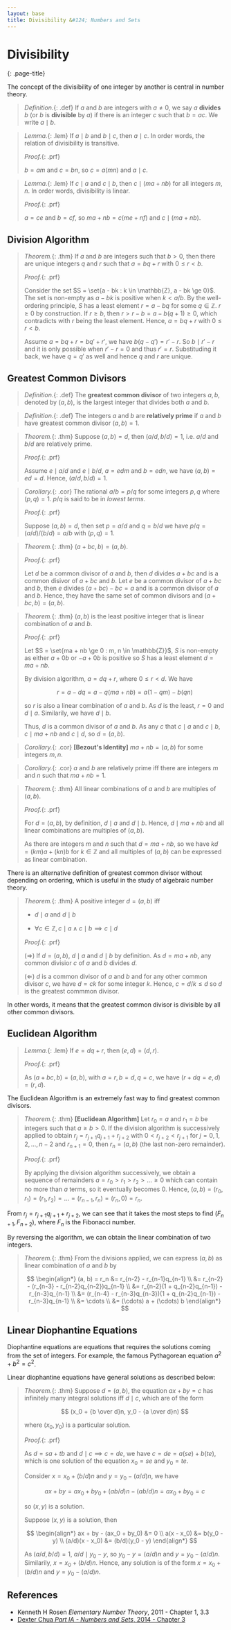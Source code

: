 ```yaml
---
layout: base
title: Divisibility &#124; Numbers and Sets
---
```


# Divisibility
{: .page-title}

The concept of the divisibility of one integer by another is central in number theory.

> *Definition.*{: .def}
> If $a$ and $b$ are integers with $a \not = 0$, we say $a$ **divides** $b$ (or $b$ is **divisible** by $a$)
> if there is an integer $c$ such that $b = ac$.
> We write $a \mid b$.

> *Lemma.*{: .lem}
> If $a \mid b$ and $b \mid c$, then $a \mid c$.
> In order words, the relation of divisibility is transitive.
>
> *Proof.*{: .prf}
>
> $b = am$ and $c = bn$, so $c = a(mn)$ and $a \mid c$.

> *Lemma.*{: .lem}
> If $c \mid a$ and $c \mid b$, then $c \mid (ma + nb)$ for all integers $m, n$.
> In order words, divisibility is linear.
>
> *Proof.*{: .prf}
>
> $a = ce$ and $b = cf$, so $ma + nb = c(me + nf)$ and $c \mid (ma + nb)$.

## Division Algorithm

> *Theorem.*{: .thm}
> If $a$ and $b$ are integers such that $b > 0$, then there are unique integers $q$ and $r$ such that $a = bq + r$ with $0 \le r < b$.
>
> *Proof.*{: .prf}
>
> Consider the set $S = \set{a - bk : k \in \mathbb{Z}, a - bk \ge 0}$.
> The set is non-empty as $a - bk$ is positive when $k < a/b$.
> By the well-ordering principle, $S$ has a least element $r = a - bq$ for some $q \in \mathbb{Z}$.
> $r \ge 0$ by construction. If $r \ge b$, then $r > r - b = a - b(q + 1) \ge 0$, which contradicts with $r$ being the least element.
> Hence, $a = bq + r$ with $0 \le r < b$.
>
> Assume $a = bq + r = bq' + r'$, we have $b(q - q') = r' - r$.
> So $b \mid r' - r$ and it is only possible when $r' - r = 0$ and thus $r' = r$.
> Substituding it back, we have $q = q'$ as well and hence $q$ and $r$ are unique.

## Greatest Common Divisors

> *Definition.*{: .def}
> The **greatest common divisor** of two integers $a, b$, denoted by $(a, b)$, is the largest integer that divides both $a$ and $b$.

> *Definition.*{: .def}
> The integers $a$ and $b$ are **relatively prime** if $a$ and $b$ have greatest common divisor $(a, b) = 1$.

> *Theorem.*{: .thm}
> Suppose $(a, b) = d$, then $(a/d, b/d) = 1$, i.e. $a/d$ and $b/d$ are relatively prime.
>
> *Proof.*{: .prf}
>
> Assume $e \mid a/d$ and $e \mid b/d$, $a = edm$ and $b = edn$, we have $(a, b) = ed = d$.
> Hence, $(a/d, b/d) = 1$.

> *Corollary.*{: .cor}
> The rational $a/b = p/q$ for some integers $p, q$ where $(p, q) = 1$.
> $p/q$ is said to be in _lowest terms_.
>
> *Proof.*{: .prf}
>
> Suppose $(a, b) = d$, then set $p = a/d$ and $q = b/d$ we have $p/q = (a/d)/(b/d) = a/b$ with $(p, q) = 1$.

> *Theorem.*{: .thm}
> $(a + bc, b) = (a, b)$.
>
> *Proof.*{: .prf}
>
> Let $d$ be a common divisor of $a$ and $b$, then $d$ divides $a + bc$ and is a common disivor of $a + bc$ and $b$.
> Let $e$ be a common divisor of $a + bc$ and $b$, then $e$ divides $(a + bc) - bc = a$ and is a common divisor of $a$ and $b$.
> Hence, they have the same set of common divisors and $(a + bc, b) = (a, b)$.

> *Theorem.*{: .thm}
> $(a, b)$ is the least positive integer that is linear combination of $a$ and $b$.
>
> *Proof.*{: .prf}
>
> Let $S = \set{ma + nb \ge 0 : m, n \in \mathbb{Z}}$, $S$ is non-empty as either $a + 0b$ or $-a + 0b$ is positive so $S$ has a least element $d = ma + nb$.
>
> By division algorithm, $a = dq + r$, where $0 \le r < d$. We have
>
> $$
  r = a - dq = a - q(ma + nb) = a(1 - qm) - b(qn)
  $$
>
> so $r$ is also a linear combination of $a$ and $b$. As $d$ is the least, $r = 0$ and $d \mid a$.
> Similarily, we have $d \mid b$.
>
> Thus, $d$ is a common divisor of $a$ and $b$. As any $c$ that $c \mid a$ and $c \mid b$, $c \mid ma + nb$ and $c \mid d$, so $d = (a, b)$.

> *Corollary.*{: .cor}
> **[Bezout's Identity]** $ma + nb = (a, b)$ for some integers $m, n$.

> *Corollary.*{: .cor}
> $a$ and $b$ are relatively prime iff there are integers $m$ and $n$ such that $ma + nb = 1$.

> *Theorem.*{: .thm}
> All linear combinations of $a$ and $b$ are multiples of $(a, b)$.
>
> *Proof.*{: .prf}
>
> For $d = (a, b)$, by definition, $d \mid a$ and $d \mid b$. Hence, $d \mid ma + nb$ and all linear combinations are multiples of $(a, b)$.
>
> As there are integers $m$ and $n$ such that $d = ma + nb$, so we have $kd = (km)a + (kn)b$ for $k \in \mathbb{Z}$ and all multiples of $(a, b)$ can be expressed as linear combination.

There is an alternative definition of greatest common divisor without depending on ordering, which is useful in the study of algebraic number theory.

> *Theorem.*{: .thm}
> A positive integer $d = (a, b)$ iff
>
> + $d \mid a$ and $d \mid b$
>
> + $\forall c \in \mathbb{Z}, c \mid a \land c \mid b \implies c \mid d$
>
> *Proof.*{: .prf}
>
> ($\Rightarrow$) If $d = (a, b)$, $d \mid a$ and $d \mid b$ by definition.
> As $d = ma + nb$, any common divisior $c$ of $a$ and $b$ divides $d$.
>
> ($\Leftarrow$) $d$ is a common divisor of $a$ and $b$ and for any other common divisor $c$, we have $d = ck$ for some integer $k$.
> Hence, $c = d/k \le d$ so $d$ is the greatest commmon divisor.

In other words, it means that the greatest common divisor is divisible by all other common divisors.

## Euclidean Algorithm

> *Lemma.*{: .lem}
> If $e = dq + r$, then $(e, d) = (d, r)$.
>
> *Proof.*{: .prf}
>
> As $(a + bc, b) = (a, b)$, with $a = r, b = d, q = c$, we have $(r + dq = e, d) = (r, d)$.

The Euclidean Algorithm is an extremely fast way to find greatest common divisors.

> *Theorem.*{: .thm}
> **[Euclidean Algorithm]** Let $r_0 = a$ and $r_1 = b$ be integers such that $a \ge b > 0$.
> If the division algorithm is successively applied to obtain $r_j = r_{j+1}q_{j+1} + r_{j+2}$ with $0 < r_{j+2} < r_{j+1}$ for $j = 0, 1, 2, ..., n - 2$
> and $r_{n+1} = 0$, then $r_n = (a, b)$ (the last non-zero remainder).
>
> *Proof.*{: .prf}
>
> By applying the division algorithm successively, we obtain a sequence of remainders
> $a = r_0 > r_1 > r_2 > ... \ge 0$ which can contain no more than $a$ terms, so it eventually becomes $0$.
> Hence, $(a, b) = (r_0, r_1) = (r_1, r_2) = ... = (r_{n-1}, r_n) = (r_n, 0) = r_n$.

From $r_j = r_{j+1}q_{j+1} + r_{j+2}$, we can see that it takes the most steps to find $(F_{n+1}, F_{n+2})$, where $F_n$ is the Fibonacci number.

By reversing the algorithm, we can obtain the linear combination of two integers.

> *Theorem.*{: .thm}
> From the divisions applied, we can express $(a, b)$ as linear combination of $a$ and $b$ by
>
> $$
  \begin{align*}
  (a, b) = r_n &= r_{n-2} - r_{n-1}q_{n-1} \\
               &= r_{n-2} - (r_{n-3} - r_{n-2}q_{n-2})q_{n-1} \\
               &= r_{n-2}(1 + q_{n-2}q_{n-1}) - r_{n-3}q_{n-1} \\
               &= (r_{n-4} - r_{n-3}q_{n-3})(1 + q_{n-2}q_{n-1}) - r_{n-3}q_{n-1} \\
               &= \cdots \\
               &= (\cdots) a + (\cdots) b
  \end{align*}
  $$

## Linear Diophantine Equations

Diophantine equations are equations that requires the solutions coming from the set of integers.
For example, the famous Pythagorean equation $a^2 + b^2 = c^2$.

Linear diophantine equations have general solutions as described below:

> *Theorem.*{: .thm}
> Suppose $d = (a, b)$, the equation $ax + by = c$ has infinitely many integral solutions iff $d \mid c$,
> which are of the form
>
> $$
  (x_0 + {b \over d}n, y_0 - {a \over d}n)
  $$
>
> where $(x_0, y_0)$ is a particular solution.
>
> *Proof.*{: .prf}
>
> As $d = sa + tb$ and $d \mid c \implies c = de$, we have $c = de = a(se) + b(te)$, which is one solution of the equation $x_0 = se$ and $y_0 = te$.
>
> Consider $x = x_0 + (b/d)n$ and $y = y_0 - (a/d)n$, we have
>
> $$
  ax + by = ax_0 + by_0 + (ab/d)n - (ab/d)n = ax_0 + by_0 = c
  $$
>
> so $(x, y)$ is a solution.
>
> Suppose $(x, y)$ is a solution, then
>
> $$
  \begin{align*}
  ax + by - (ax_0 + by_0) &= 0 \\
  a(x - x_0) &= b(y_0 - y) \\
  (a/d)(x - x_0) &= (b/d)(y_0 - y)
  \end{align*}
  $$
>
> As $(a/d, b/d) = 1$, $a/d \mid y_0 - y$, so $y_0 - y = (a/d)n$ and $y = y_0 - (a/d)n$.
> Similarily, $x = x_0 + (b/d)n$. Hence, any solution is of the form $x = x_0 + (b/d)n$ and $y = y_0 - (a/d)n$.

## References

* Kenneth H Rosen _Elementary Number Theory_, 2011 - Chapter 1, 3.3
* [Dexter Chua _Part IA - Numbers and Sets_, 2014 - Chapter 3](https://dec41.user.srcf.net/notes/IA_M/numbers_and_sets.pdf)
